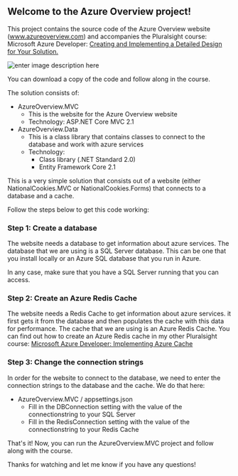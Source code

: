 ## Welcome to the Azure Overview project!

This project contains the source code of the Azure Overview website (www.azureoverview.com) and accompanies the Pluralsight course: Microsoft Azure Developer: [Creating and Implementing a Detailed Design for Your Solution.](https://app.pluralsight.com/library/courses/microsoft-azure-solution-detailed-design-creating/table-of-contents)

![enter image description here](https://www.pluralsight.com/content/dam/pluralsight/newsroom/brand-assets/logos/pluralsight-logo-vrt-color-2.png)  

You can download a copy of the code and follow along in the course.

The solution consists of:

 - AzureOverview.MVC
	 - This is the website for the Azure Overview website
	 - Technology: ASP.NET Core MVC 2.1	 
 - AzureOverview.Data
	 - This is a class library that contains classes to connect to the database and work with azure services
	 - Technology: 
	 	- Class library (.NET Standard 2.0)
		- Entity Framework Core 2.1
		
This is a very simple solution that consists out of a website (either NationalCookies.MVC or NationalCookies.Forms) that connects to a database and a cache.

Follow the steps below to get this code working:

### Step 1: Create a database
The website needs a database to get information about azure services. The database that we are using is a SQL Server database. This can be one that you install locally or an Azure SQL database that you run in Azure. 

In any case, make sure that you have a SQL Server running that you can access.

### Step 2: Create an Azure Redis Cache
The website needs a Redis Cache to get information about azure services. it first gets it from the database and then populates the cache with this data for performance. The cache that we are using is an Azure Redis Cache. You can find out how to create an Azure Redis cache in my other Pluralsight course: [Microsoft Azure Developer: Implementing Azure Cache](https://app.pluralsight.com/library/courses/microsoft-azure-cache-implementing/table-of-contents)

### Step 3: Change the connection strings
In order for the website to connect to the database, we need to enter the connection strings to the database and the cache.
We do that here:

-  AzureOverview.MVC / appsettings.json
	- Fill in the DBConnection setting with the value of the connectionstring to your SQL Server
	- Fill in the RedisConnection setting with the value of the connectionstring to your Redis Cache
  

That's it! Now, you can run the AzureOverview.MVC project and follow along with the course. 

Thanks for watching and let me know if you have any questions!
